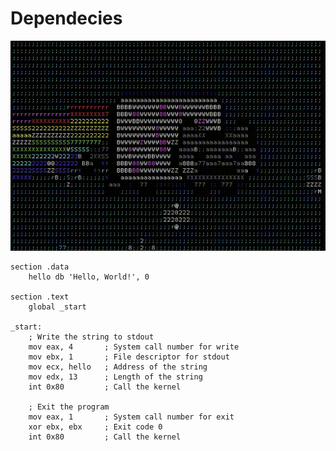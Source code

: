 # Dependecies


![lol](https://raw.githubusercontent.com/khrome/ansi-gif/HEAD/Samples/nyan.gif)

    section .data
        hello db 'Hello, World!', 0

    section .text
        global _start

    _start:
        ; Write the string to stdout
        mov eax, 4       ; System call number for write
        mov ebx, 1       ; File descriptor for stdout
        mov ecx, hello   ; Address of the string
        mov edx, 13      ; Length of the string
        int 0x80         ; Call the kernel

        ; Exit the program
        mov eax, 1       ; System call number for exit
        xor ebx, ebx     ; Exit code 0
        int 0x80         ; Call the kernel
